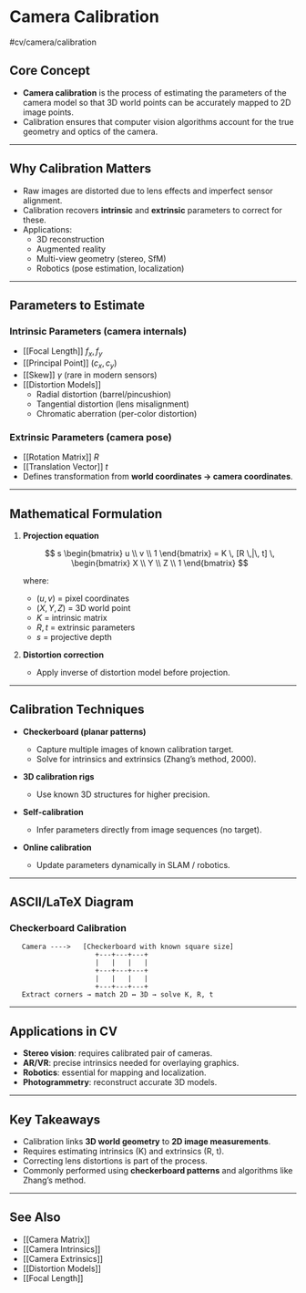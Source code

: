 # Camera Calibration  
#cv/camera/calibration   

## Core Concept  
- **Camera calibration** is the process of estimating the parameters of the camera model so that 3D world points can be accurately mapped to 2D image points.  
- Calibration ensures that computer vision algorithms account for the true geometry and optics of the camera.  

---

## Why Calibration Matters  
- Raw images are distorted due to lens effects and imperfect sensor alignment.  
- Calibration recovers **intrinsic** and **extrinsic** parameters to correct for these.  
- Applications:  
  - 3D reconstruction  
  - Augmented reality  
  - Multi-view geometry (stereo, SfM)  
  - Robotics (pose estimation, localization)  

---

## Parameters to Estimate  

### Intrinsic Parameters (camera internals)  
- [[Focal Length]] $f_x, f_y$  
- [[Principal Point]] $(c_x, c_y)$  
- [[Skew]] $\gamma$ (rare in modern sensors)  
- [[Distortion Models]]  
  - Radial distortion (barrel/pincushion)  
  - Tangential distortion (lens misalignment)  
  - Chromatic aberration (per-color distortion)  

### Extrinsic Parameters (camera pose)  
- [[Rotation Matrix]] $R$  
- [[Translation Vector]] $t$  
- Defines transformation from **world coordinates → camera coordinates**.  

---

## Mathematical Formulation  

1. **Projection equation**  

   $$
   s \begin{bmatrix} u \\ v \\ 1 \end{bmatrix} 
   = K \, [R \,|\, t] \, \begin{bmatrix} X \\ Y \\ Z \\ 1 \end{bmatrix}
   $$  

   where:  
   - $(u,v)$ = pixel coordinates  
   - $(X,Y,Z)$ = 3D world point  
   - $K$ = intrinsic matrix  
   - $R, t$ = extrinsic parameters  
   - $s$ = projective depth  

2. **Distortion correction**  
   - Apply inverse of distortion model before projection.  

---

## Calibration Techniques  

- **Checkerboard (planar patterns)**  
  - Capture multiple images of known calibration target.  
  - Solve for intrinsics and extrinsics (Zhang’s method, 2000).  

- **3D calibration rigs**  
  - Use known 3D structures for higher precision.  

- **Self-calibration**  
  - Infer parameters directly from image sequences (no target).  

- **Online calibration**  
  - Update parameters dynamically in SLAM / robotics.  

---

## ASCII/LaTeX Diagram  

### Checkerboard Calibration  
```
   Camera ---->   [Checkerboard with known square size]
                     +---+---+---+
                     |   |   |   |
                     +---+---+---+
                     |   |   |   |
                     +---+---+---+
   Extract corners → match 2D ↔ 3D → solve K, R, t
```

---

## Applications in CV  
- **Stereo vision**: requires calibrated pair of cameras.  
- **AR/VR**: precise intrinsics needed for overlaying graphics.  
- **Robotics**: essential for mapping and localization.  
- **Photogrammetry**: reconstruct accurate 3D models.  

---

## Key Takeaways  
- Calibration links **3D world geometry** to **2D image measurements**.  
- Requires estimating intrinsics (K) and extrinsics (R, t).  
- Correcting lens distortions is part of the process.  
- Commonly performed using **checkerboard patterns** and algorithms like Zhang’s method.  

---

## See Also  
- [[Camera Matrix]]  
- [[Camera Intrinsics]]  
- [[Camera Extrinsics]]  
- [[Distortion Models]]  
- [[Focal Length]]  

